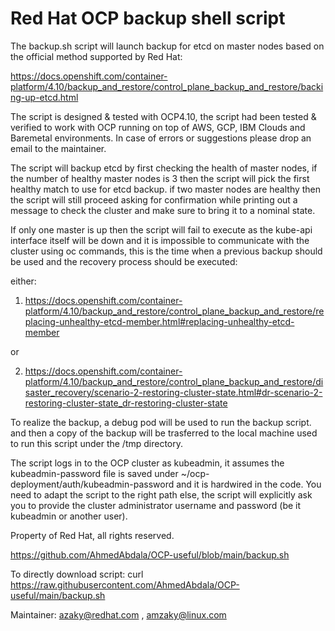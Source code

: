 # Red Hat OCP backup shell script

The backup.sh script will launch backup for etcd on master nodes based on the official method supported by Red Hat:

https://docs.openshift.com/container-platform/4.10/backup_and_restore/control_plane_backup_and_restore/backing-up-etcd.html

The script is designed & tested with OCP4.10, the script had been tested & verified to work with OCP running on top of AWS, GCP, IBM Clouds and Baremetal environments. In case of errors or suggestions please drop an email to the maintainer.

The script will backup etcd by first checking the health of master nodes, if the number of healthy master nodes is 3 then the script will pick the first healthy match to use for etcd backup. if two master nodes are healthy then the script will still proceed asking for confirmation while printing out a message to check the cluster and make sure to bring it to a nominal state.

If only one master is up then the script will fail to execute as the kube-api interface itself will be down and it is impossible to communicate with the cluster using oc commands, this is the time when a previous backup should be used and the recovery process should be executed:

either:
1. https://docs.openshift.com/container-platform/4.10/backup_and_restore/control_plane_backup_and_restore/replacing-unhealthy-etcd-member.html#replacing-unhealthy-etcd-member

or

2. https://docs.openshift.com/container-platform/4.10/backup_and_restore/control_plane_backup_and_restore/disaster_recovery/scenario-2-restoring-cluster-state.html#dr-scenario-2-restoring-cluster-state_dr-restoring-cluster-state

To realize the backup, a debug pod will be used to run the backup script. and then a copy of the backup will be trasferred to the local machine used to run this script under the /tmp directory.

The script logs in to the OCP cluster as kubeadmin, it assumes the kubeadmin-password file is saved under ~/ocp-deployment/auth/kubeadmin-password and it is hardwired in the code. You need to adapt the script to the right path else, the script will explicitly ask you to provide the cluster administrator username and password (be it kubeadmin or another user).

Property of Red Hat, all rights reserved.

https://github.com/AhmedAbdala/OCP-useful/blob/main/backup.sh

To directly download script: curl https://raw.githubusercontent.com/AhmedAbdala/OCP-useful/main/backup.sh

Maintainer: <azaky@redhat.com> 
            , <amzaky@linux.com>
